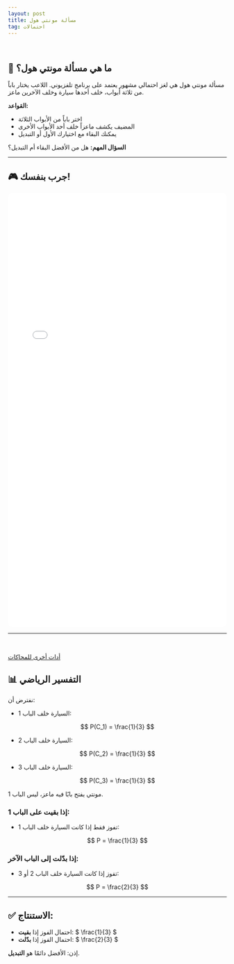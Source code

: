```yaml
---
layout: post
title: مسألة مونتي هول 
tag: احتمالات
---
```


<br>

## 🎰 ما هي مسألة مونتي هول؟

مسألة مونتي هول هي لغز احتمالي مشهور يعتمد على برنامج تلفزيوني. اللاعب يختار باباً من ثلاثة أبواب، خلف أحدها سيارة وخلف الآخرين ماعز.

**القواعد:**
- اختر باباً من الأبواب الثلاثة
- المضيف يكشف ماعزاً خلف أحد الأبواب الأخرى
- يمكنك البقاء مع اختيارك الأول أو التبديل

**السؤال المهم:** هل من الأفضل البقاء أم التبديل؟

---

## 🎮 جرب بنفسك!

<iframe src="/assets/monty-hall-simulator.html" width="100%" height="1000" frameborder="0" style="border-radius: 10px;"></iframe>

---

<br>

[أدات أخرى للمحاكات](https://montyhall.io/)


## 📊 التفسير الرياضي

نفترض أن:

- السيارة خلف الباب 1:  

$$ P(C_1) = \frac{1}{3} $$


- السيارة خلف الباب 2:
 
$$ P(C_2) = \frac{1}{3} $$


- السيارة خلف الباب 3:  

$$ P(C_3) = \frac{1}{3} $$


مونتي يفتح بابًا فيه ماعز، ليس الباب 1.

### إذا بقيت على الباب 1:
- تفوز فقط إذا كانت السيارة خلف الباب 1:  

$$ P = \frac{1}{3} $$


### إذا بدّلت إلى الباب الآخر:
- تفوز إذا كانت السيارة خلف الباب 2 أو 3:  

$$ P = \frac{2}{3} $$

---

## ✅ الاستنتاج:

- احتمال الفوز إذا **بقيت**: $ \frac{1}{3} $  
- احتمال الفوز إذا **بدّلت**: $ \frac{2}{3} $

إذن: الأفضل دائمًا هو **التبديل**.


